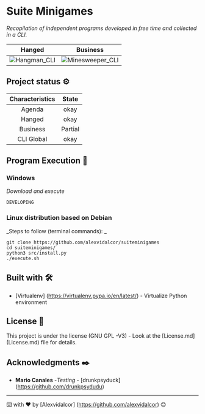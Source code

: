 # Suite Minigames

_Recopilation of independent programs developed in free time and collected in a CLI._

Hanged | Business
:----------------------:|:---------------------------------------:
![Hangman_CLI](https://github.com/Alexvidalcor/SuiteMinigames/blob/master/input/SuiteImgReadme.png?raw=true)  |  ![Minesweeper_CLI](https://raw.githubusercontent.com/Alexvidalcor/SuiteMinigames/master/input/SuiteImgReadme_2.png)

## Project status ⚙️

Characteristics | State
:----------------------:|:---------------------------------------:
Agenda | okay
Hanged | okay
Business | Partial
CLI Global | okay


## Program Execution 🚀

### Windows

_Download and execute_

``
DEVELOPING
``

### Linux distribution based on Debian

_Steps to follow (terminal commands): _

```
git clone https://github.com/alexvidalcor/suiteminigames
cd suiteminigames/
python3 src/install.py
./execute.sh
```

## Built with 🛠️

* [Virtualenv] (https://virtualenv.pypa.io/en/latest/) - Virtualize Python environment

## License 📄

This project is under the license (GNU GPL -V3) - Look at the [License.md] (License.md) file for details.

## Acknowledgments ✒️

* **Mario Canales** -*Testing* - [drunkpsyduck] (https://github.com/drunkpsydudu)


---
⌨️ with ❤️ by [Alexvidalcor] (https://github.com/alexvidalcor) 😊
